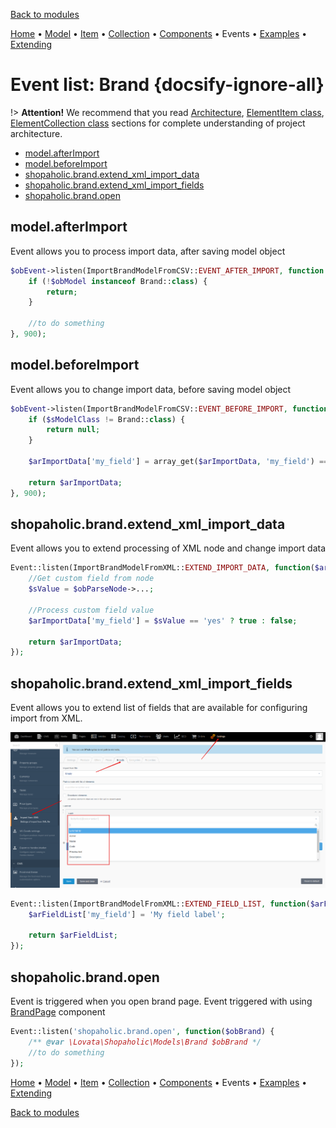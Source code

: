 [Back to modules](modules/home.md)

[Home](modules/brand/home.md)
• [Model](modules/brand/model/model.md)
• [Item](modules/brand/item/item.md)
• [Collection](modules/brand/collection/collection.md)
• [Components](modules/brand/component/component.md)
• Events
• [Examples](modules/brand/examples/examples.md)
• [Extending](modules/brand/extending/extending.md)

# Event list: Brand {docsify-ignore-all}

!> **Attention!**  We recommend that you read [Architecture](architecture/architecture), [ElementItem class](architecture/item-class/item-class.md),
[ElementCollection class](architecture/collection-class/collection-class.md) sections for complete understanding of  project architecture.

* [model.afterImport](#modelafterimport)
* [model.beforeImport](#modelbeforeimport)
* [shopaholic.brand.extend_xml_import_data](#shopaholicbrandextend_xml_import_data)
* [shopaholic.brand.extend_xml_import_fields](#shopaholicbrandextend_xml_import_fields)
* [shopaholic.brand.open](#shopaholicbrandopen)

## model.afterImport

Event allows you to process import data, after saving model object

```php
$obEvent->listen(ImportBrandModelFromCSV::EVENT_AFTER_IMPORT, function ($obModel, $arImportData) {
    if (!$obModel instanceof Brand::class) {
        return;
    }

    //to do something 
}, 900);
```

## model.beforeImport

Event allows you to change import data, before saving model object

```php
$obEvent->listen(ImportBrandModelFromCSV::EVENT_BEFORE_IMPORT, function ($sModelClass, $arImportData) {
    if ($sModelClass != Brand::class) {
        return null;
    }

    $arImportData['my_field'] = array_get($arImportData, 'my_field') == 'yes' ? true : false;

    return $arImportData;
}, 900);
```

## shopaholic.brand.extend_xml_import_data

Event allows you to extend processing of XML node and change import data

```php
Event::listen(ImportBrandModelFromXML::EXTEND_IMPORT_DATA, function($arImportData, $obParseNode) {
    //Get custom field from node
    $sValue = $obParseNode->...;

    //Process custom field value
    $arImportData['my_field'] = $sValue == 'yes' ? true : false;
    
    return $arImportData;
});
```

## shopaholic.brand.extend_xml_import_fields

Event allows you to extend list of fields that are available for configuring import from XML.

![](./../../../assets/images/backend-brand-6.png) 

```php
Event::listen(ImportBrandModelFromXML::EXTEND_FIELD_LIST, function($arFieldList) {
    $arFieldList['my_field'] = 'My field label';
    
    return $arFieldList;
});
```

## shopaholic.brand.open

Event is triggered when you open brand page. Event triggered with using [BrandPage](modules/brand/component/component#brandpage) component
```php
Event::listen('shopaholic.brand.open', function($obBrand) {
    /** @var \Lovata\Shopaholic\Models\Brand $obBrand */
    //to do something
});
```

[Home](modules/brand/home.md)
• [Model](modules/brand/model/model.md)
• [Item](modules/brand/item/item.md)
• [Collection](modules/brand/collection/collection.md)
• [Components](modules/brand/component/component.md)
• Events
• [Examples](modules/brand/examples/examples.md)
• [Extending](modules/brand/extending/extending.md)

[Back to modules](modules/home.md)
